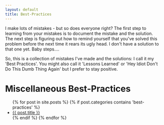 ```yaml
---
layout: default
title: Best-Practices
---
```


I make lots of mistakes - but so does everyone right? The first step to learning from your mistakes is to document the mistake and the solution. The next step is figuring out how to remind yourself that you've solved this problem before the next time it rears its ugly head. I don't have a solution to that one yet. Baby steps....

So, this is a collection of mistakes I've made and the solutions: I call it my 'Best Practices'. You might also call it 'Lessons Learned' or 'Hey Idiot Don't Do This Dumb Thing Again' but I prefer to stay positive.

# Miscellaneous Best-Practices #

<ul class="post-list">
    {% for post in site.posts %}
	{% if post.categories contains 'best-practices' %}
	<li>
		<a href="{{ post.url }}">{{ post.title }}</a>
	</li>
	{% endif %}
    {% endfor %}
  </ul>